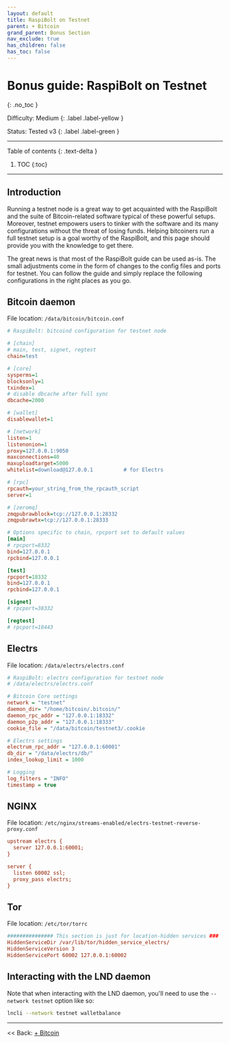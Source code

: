 ```yaml
---
layout: default
title: RaspiBolt on Testnet
parent: + Bitcoin
grand_parent: Bonus Section
nav_exclude: true
has_children: false
has_toc: false
---
```


# Bonus guide: RaspiBolt on Testnet
{: .no_toc }

Difficulty: Medium
{: .label .label-yellow }

Status: Tested v3
{: .label .label-green }

---

Table of contents
{: .text-delta }

1. TOC
{:toc}

---

## Introduction
Running a testnet node is a great way to get acquainted with the RaspiBolt and the suite of Bitcoin-related software typical of these powerful setups. Moreover, testnet empowers users to tinker with the software and its many configurations without the threat of losing funds. Helping bitcoiners run a full testnet setup is a goal worthy of the RaspiBolt, and this page should provide you with the knowledge to get there.

The great news is that most of the RaspiBolt guide can be used as-is. The small adjustments come in the form of changes to the config files and ports for testnet. You can follow the guide and simply replace the following configurations in the right places as you go.

## Bitcoin daemon
File location: `/data/bitcoin/bitcoin.conf`
```ini
# RaspiBolt: bitcoind configuration for testnet node

# [chain]
# main, test, signet, regtest
chain=test

# [core]
sysperms=1
blocksonly=1
txindex=1
# disable dbcache after full sync
dbcache=2000

# [wallet]
disablewallet=1

# [network]
listen=1
listenonion=1
proxy=127.0.0.1:9050
maxconnections=40
maxuploadtarget=5000
whitelist=download@127.0.0.1          # for Electrs

# [rpc]
rpcauth=your_string_from_the_rpcauth_script
server=1

# [zeromq]
zmqpubrawblock=tcp://127.0.0.1:28332
zmqpubrawtx=tcp://127.0.0.1:28333

# Options specific to chain, rpcport set to default values
[main]
# rpcport=8332
bind=127.0.0.1
rpcbind=127.0.0.1

[test]
rpcport=18332
bind=127.0.0.1
rpcbind=127.0.0.1

[signet]
# rpcport=38332

[regtest]
# rpcport=18443
```

## Electrs
File location: `/data/electrs/electrs.conf`
```ini
# RaspiBolt: electrs configuration for testnet node
# /data/electrs/electrs.conf

# Bitcoin Core settings
network = "testnet"
daemon_dir= "/home/bitcoin/.bitcoin/"
daemon_rpc_addr = "127.0.0.1:18332"
daemon_p2p_addr = "127.0.0.1:18333"
cookie_file = "/data/bitcoin/testnet3/.cookie

# Electrs settings
electrum_rpc_addr = "127.0.0.1:60001"
db_dir = "/data/electrs/db/"
index_lookup_limit = 1000

# Logging
log_filters = "INFO"
timestamp = true
```

## NGINX
File location: `/etc/nginx/streams-enabled/electrs-testnet-reverse-proxy.conf`
```ini
upstream electrs {
  server 127.0.0.1:60001;
}

server {
  listen 60002 ssl;
  proxy_pass electrs;
}
```

## Tor
File location: `/etc/tor/torrc`
```ini
############### This section is just for location-hidden services ###
HiddenServiceDir /var/lib/tor/hidden_service_electrs/
HiddenServiceVersion 3
HiddenServicePort 60002 127.0.0.1:60002
```

## Interacting with the LND daemon
Note that when interacting with the LND daemon, you'll need to use the `--network testnet` option like so:
```sh
lncli --network testnet walletbalance
```

---

<< Back: [+ Bitcoin](index.md)
